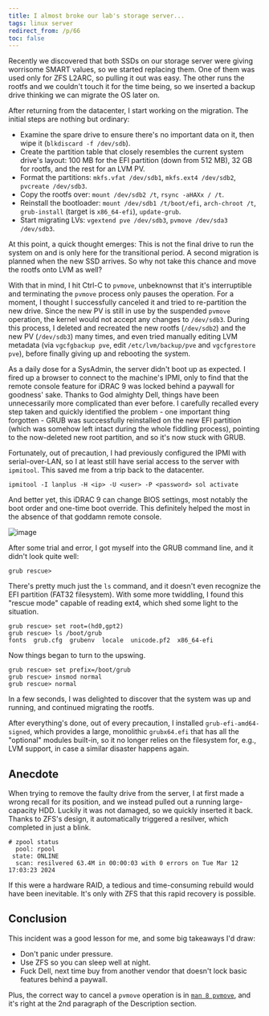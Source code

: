 ```yaml
---
title: I almost broke our lab's storage server...
tags: linux server
redirect_from: /p/66
toc: false
---
```


Recently we discovered that both SSDs on our storage server were giving worrisome SMART values, so we started replacing them.
One of them was used only for ZFS L2ARC, so pulling it out was easy.
The other runs the rootfs and we couldn't touch it for the time being, so we inserted a backup drive thinking we can migrate the OS later on.

After returning from the datacenter, I start working on the migration.
The initial steps are nothing but ordinary:

- Examine the spare drive to ensure there's no important data on it, then wipe it (`blkdiscard -f /dev/sdb`).
- Create the partition table that closely resembles the current system drive's layout: 100 MB for the EFI partition (down from 512 MB), 32 GB for rootfs, and the rest for an LVM PV.
- Format the partitions: `mkfs.vfat /dev/sdb1`, `mkfs.ext4 /dev/sdb2`, `pvcreate /dev/sdb3`.
- Copy the rootfs over: `mount /dev/sdb2 /t`, `rsync -aHAXx / /t`.
- Reinstall the bootloader: `mount /dev/sdb1 /t/boot/efi`, `arch-chroot /t`, `grub-install` (target is `x86_64-efi`), `update-grub`.
- Start migrating LVs: `vgextend pve /dev/sdb3`, `pvmove /dev/sda3 /dev/sdb3`.

At this point, a quick thought emerges: This is not the final drive to run the system on and is only here for the transitional period.
A second migration is planned when the new SSD arrives. So why not take this chance and move the rootfs onto LVM as well?

With that in mind, I hit Ctrl-C to `pvmove`, unbeknownst that it's interruptible and terminating the `pvmove` process only pauses the operation.
For a moment, I thought I successfully canceled it and tried to re-partition the new drive.
Since the new PV is still in use by the suspended `pvmove` operation, the kernel would not accept any changes to `/dev/sdb3`.
During this process, I deleted and recreated the new rootfs (`/dev/sdb2`) and the new PV (`/dev/sdb3`) many times, and even tried manually editing LVM metadata (via `vgcfgbackup pve`, edit `/etc/lvm/backup/pve` and `vgcfgrestore pve`), before finally giving up and rebooting the system.

As a daily dose for a SysAdmin, the server didn't boot up as expected.
I fired up a browser to connect to the machine's IPMI, only to find that the remote console feature for iDRAC 9 was locked behind a paywall for goodness' sake.
Thanks to God almighty Dell, things have been unnecessarily more complicated than ever before.
I carefully recalled every step taken and quickly identified the problem - one important thing forgotten - GRUB was successfully reinstalled on the new EFI partition (which was somehow left intact during the whole fiddling process), pointing to the now-deleted new root partition, and so it's now stuck with GRUB.

Fortunately, out of precaution, I had previously configured the IPMI with serial-over-LAN, so I at least still have serial access to the server with `ipmitool`. This saved me from a trip back to the datacenter.

```shell
ipmitool -I lanplus -H <ip> -U <user> -P <password> sol activate
```

And better yet, this iDRAC 9 can change BIOS settings, most notably the boot order and one-time boot override. This definitely helped the most in the absence of that goddamn remote console.

![image](/image/server/idrac-boot-override.png)

After some trial and error, I got myself into the GRUB command line, and it didn't look quite well:

```console
grub rescue> 
```

There's pretty much just the `ls` command, and it doesn't even recognize the EFI partition (FAT32 filesystem). With some more twiddling, I found this "rescue mode" capable of reading ext4, which shed some light to the situation.

```console
grub rescue> set root=(hd0,gpt2)
grub rescue> ls /boot/grub
fonts  grub.cfg  grubenv  locale  unicode.pf2  x86_64-efi
```

Now things began to turn to the upswing.

```console
grub rescue> set prefix=/boot/grub
grub rescue> insmod normal
grub rescue> normal
```

In a few seconds, I was delighted to discover that the system was up and running, and continued migrating the rootfs.

After everything's done, out of every precaution, I installed `grub-efi-amd64-signed`, which provides a large, monolithic `grubx64.efi` that has all the "optional" modules built-in, so it no longer relies on the filesystem for, e.g., LVM support, in case a similar disaster happens again.

## Anecdote

When trying to remove the faulty drive from the server, I at first made a wrong recall for its position, and we instead pulled out a running large-capacity HDD. Luckily it was not damaged, so we quickly inserted it back. Thanks to ZFS's design, it automatically triggered a resilver, which completed in just a blink.

```text
# zpool status
  pool: rpool
 state: ONLINE
  scan: resilvered 63.4M in 00:00:03 with 0 errors on Tue Mar 12 17:03:23 2024
```

If this were a hardware RAID, a tedious and time-consuming rebuild would have been inevitable. It's only with ZFS that this rapid recovery is possible.

## Conclusion

This incident was a good lesson for me, and some big takeaways I'd draw:

- Don't panic under pressure.
- Use ZFS so you can sleep well at night.
- Fuck Dell, next time buy from another vendor that doesn't lock basic features behind a paywall.

Plus, the correct way to cancel a `pvmove` operation is in [`man 8 pvmove`](https://linux.die.net/man/8/pvmove), and it's right at the 2nd paragraph of the Description section.
